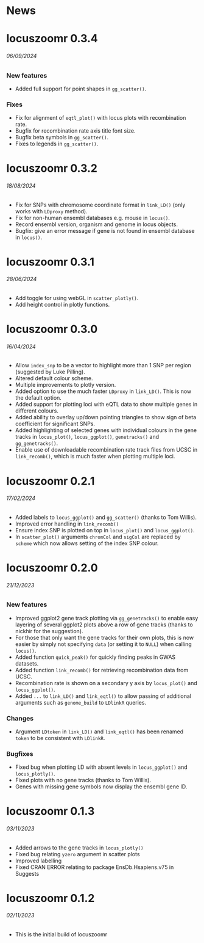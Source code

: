 News
=====

# locuszoomr 0.3.4
###### 06/09/2024

### New features
* Added full support for point shapes in `gg_scatter()`.

### Fixes
* Fix for alignment of `eqtl_plot()` with locus plots with recombination rate.
* Bugfix for recombination rate axis title font size.
* Bugfix beta symbols in `gg_scatter()`.
* Fixes to legends in `gg_scatter()`.

# locuszoomr 0.3.2
###### 18/08/2024

* Fix for SNPs with chromosome coordinate format in `link_LD()` (only works with 
`LDproxy` method).
* Fix for non-human ensembl databases e.g. mouse in `locus()`.
* Record ensembl version, organism and genome in locus objects.
* Bugfix: give an error message if gene is not found in ensembl database in 
`locus()`.

# locuszoomr 0.3.1
###### 28/06/2024

* Add toggle for using webGL in `scatter_plotly()`.
* Add height control in plotly functions.

# locuszoomr 0.3.0
###### 16/04/2024

* Allow `index_snp` to be a vector to highlight more than 1 SNP per region 
(suggested by Luke Pilling).
* Altered default colour scheme.
* Multiple improvements to plotly version.
* Added option to use the much faster `LDproxy` in `link_LD()`. This is now the
default option.
* Added support for plotting loci with eQTL data to show multiple genes in 
different colours.
* Added ability to overlay up/down pointing triangles to show sign of beta 
coefficient for significant SNPs.
* Added highlighting of selected genes with individual colours in the gene 
tracks in `locus_plot()`, `locus_ggplot()`, `genetracks()` and 
`gg_genetracks()`.
* Enable use of downloadable recombination rate track files from UCSC in 
`link_recomb()`, which is much faster when plotting multiple loci.

# locuszoomr 0.2.1
###### 17/02/2024

* Added labels to `locus_ggplot()` and `gg_scatter()` (thanks to Tom Willis).
* Improved error handling in `link_recomb()`
* Ensure index SNP is plotted on top in `locus_plot()` and `locus_ggplot()`.
* In `scatter_plot()` arguments `chromCol` and `sigCol` are replaced by `scheme` 
which now allows setting of the index SNP colour.

# locuszoomr 0.2.0
###### 21/12/2023

### New features
* Improved ggplot2 gene track plotting via `gg_genetracks()` to enable easy 
layering of several ggplot2 plots above a row of gene tracks (thanks to nickhir 
for the suggestion).
* For those that only want the gene tracks for their own plots, this is now 
easier by simply not specifying `data` (or setting it to `NULL`) when calling 
`locus()`.
* Added function `quick_peak()` for quickly finding peaks in GWAS datasets.
* Added function `link_recomb()` for retrieving recombination data from UCSC.
* Recombination rate is shown on a secondary y axis by `locus_plot()` and 
`locus_ggplot()`.
* Added `...` to `link_LD()` and `link_eqtl()` to allow passing of additional 
arguments such as `genome_build` to `LDlinkR` queries.

### Changes
* Argument `LDtoken` in `link_LD()` and `link_eqtl()` has been renamed `token` 
to be consistent with `LDlinkR`.

### Bugfixes
* Fixed bug when plotting LD with absent levels in `locus_ggplot()` and 
`locus_plotly()`.
* Fixed plots with no gene tracks (thanks to Tom Willis).
* Genes with missing gene symbols now display the ensembl gene ID.

# locuszoomr 0.1.3
###### 03/11/2023

* Added arrows to the gene tracks in `locus_plotly()`
* Fixed bug relating `yzero` argument in scatter plots
* Improved labelling
* Fixed CRAN ERROR relating to package EnsDb.Hsapiens.v75 in Suggests

# locuszoomr 0.1.2
###### 02/11/2023

* This is the initial build of locuszoomr
